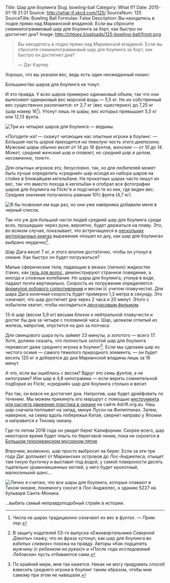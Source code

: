 Title: Шар для боулинга
Slug: bowling-ball
Category: What If?
Date: 2015-01-19 21:31
Source: http://what-if.xkcd.com/125/
SourceNum: 125
SourceTitle: Bowling Ball
Formulas: False
Description: Вы находитесь в лодке прямо над Марианской впадиной. Если вы сбросите семикилограммовый шар для боулинга за борт, как быстро он достигнет дна?
Image: http://chtoes.li/uploads/125-bowling-ball/front.png


> Вы находитесь в лодке прямо над Марианской впадиной. Если вы сбросите семикилограммовый шар для боулинга за борт, как быстро он достигнет дна?
>
> — Даг Картер

Хорошо, что вы указали вес, ведь есть один неожиданный нюанс:

Большинство шаров для боулинга не тонут.

И это правда. У всех шаров примерно одинаковый объем, так что они вытесняют одинаковый вес морской воды — 5,5 кг. Но их собственный вес существенно различается: от 2,7 кг (вес «шестерки») до 7,25 кг (шар номер 16[^n]). Утонут лишь те шары, вес которых превышает 5,5 кг или 12,13 фунта.

[^n]: Числа на шарах традиционно означают их вес в фунтах. — *Прим. пер.*

![](/uploads/125-bowling-ball/sink.png "Три из четырех шаров для боулинга — ведьмы.")

*«Погодите-ка!* — скажут читающие нас опытные игроки в боулинг. — *Бóльшая часть шаров приходится на тяжелую часть этого диапазона. Мужские шары обычно весят от 14 до 16 фунтов, женские — от 10 до 14. Может, средний женский шар и плавает, но средний шар в целом, несомненно, тонет».*

Для опытных игроков это, безусловно, так, но для любителей может быть лучше определить «средний» шар исходя из набора шаров на стойке в ближайшем кегельбане. На прокатных шарах часто пишут их вес, так что вместо похода в кегельбан я отобрал все фотографии шаров для боулинга на Flickr’е и подсчитал те из них, где виден вес. Среднее значение получилось равным 10½ фунта (4,7 кг).

![](/uploads/125-bowling-ball/cold_ru.png "Я бы позвонил им еще раз, но они уже наверняка добавили меня в черный список.")

Так что уж для *большей части* людей средний шар для боулинга среди всех, прошедших через руки, вероятно, будет держаться на плаву. Это, во всяком случае, показывает, что встречащееся в [нескольких англоязычных книгах](https://www.google.com/search?q=%22sank+like+a+bowling+ball%22&btnG=Search+Books&tbm=bks&tbo=1) выражение «пошел ко дну, как шар для боулинга» выбрано неудачно[^1].

[^1]: В защиту издателей 53-го выпуска *«Ежеквартальника Северной Дакоты»* скажу, что их фраза «утонул, как шар для боулинга во *взбитых сливках*» похожа на правду. Авторы *«Как подцепить мужчину (с ребенком на руках)»* и *«После года исследований Лебовски»* пусть отбиваются сами.

Шар Дага весит 7 кг, и этого вполне достаточно, чтобы он утонул в океане. Как быстро он будет погружаться?

Малые сферические тела, падающие в вязких (липких) жидкостях (таких, как [гель для волос](http://arxiv.org/pdf/1108.3427.pdf), демонстрируют странное поведение, а иногда и сложные колебания. Но шары для боулинга, утонув в воде, падают почти вертикально. Скорость их погружения определяется [формулой лобового сопротивления](https://ru.wikipedia.org/wiki/Лобовое_сопротивление#.D0.A1.D0.BE.D0.BF.D1.80.D0.BE.D1.82.D0.B8.D0.B2.D0.BB.D0.B5.D0.BD.D0.B8.D0.B5_.D0.BF.D1.80.D0.B8_.D0.BD.D1.83.D0.BB.D0.B5.D0.B2.D0.BE.D0.B9_.D0.BF.D0.BE.D0.B4.D1.8A.D1.91.D0.BC.D0.BD.D0.BE.D0.B9_.D1.81.D0.B8.D0.BB.D0.B5) и весом (с учетом плавучести). Для шара Дага конечная скорость будет примерно 1,3 метра в секунду. Это означает, что шар достигнет дна через 2 часа и 20 минут. Этого с избытком хватит, чтобы насладиться [двухчасовым фильмом](http://www.imdb.com/title/tt0118715/).

13-й шар (весом 5,9 кг) весьма близок к нейтральной плавучести и достиг бы дна за четыре с половиной часа. Шар, целиком отлитый из железа, напротив, опустится на дно за полчаса.

Для свинцового шара путь займет 23 минуты, а золотого — всего 17. Хотя, должен сказать, что полностью золотой шар для боулинга перевесит даже среднего игрока в боулинг[^2]. Если мы сделаем шар из чистого осмия — самого тяжелого природного элемента, — он будет весить 120 кг и доберется до дна Марианской впадины лишь за 16 минут.

[^2]: По крайней мере, мне так кажется. Никак не могу придумать способ взвесить среднего игрока в боулинг таким образом, чтобы мне самому при этом не навешали.

А что, если вы ошиблись с весом? Вдруг это семь *фунтов*, а не килограмм? Или шар в 4,8 килограмма — если верить сомнительной подборке из Flickr, «средний» шар для боулинга столько и весит.

Раз так, он вовсе не достигнет дна. Напротив, шар будет дрейфовать по течению. Мы можем прикинуть его маршрут с помощью [инструмента для расчета движения пластика в океане](http://www.adrift.org.au/map?lat=11.3&lng=142.6&center=-180&startmon=Jan) на сайте Adrift.org.au. Наш шар сначала поплывет на запад, минуя Лусон на Филиппинах. Затем, наверное, на север вдоль побережья Китая, свернет направо у Японии и направится к Тихому океану.

Где-то летом 2018 года он увидит берег Калифорнии. Скорее всего, шар некоторое время будет плыть по береговой линии, пока не скроется в [Большом тихоокеанском мусорном пятне](https://ru.wikipedia.org/wiki/Большое_тихоокеанское_мусорное_пятно).

Впрочем, возможно, шар просто выбросит на берег. Если за эти три года Даг доплывет от Марианских островов до Лос-Анджелеса, отыщет там тихую бухточку и выставит под водой, у самой поверхности десять тщательно уравновешенных кеглей, у него будет крохотный, малюсенький шанс...

![](/uploads/125-bowling-ball/strike.png "Лично я считаю, что все шары для боулинга, которые плавают в Тихом океане, понемногу сносит в Лос-Анджелес, к зданию 5227 на бульваре Санта-Моника.")

…выбить самый неправдоподобный страйк в истории.
